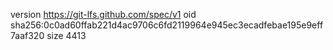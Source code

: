 version https://git-lfs.github.com/spec/v1
oid sha256:0c0ad60ffab221d4ac9706c6fd2119964e945ec3ecadfebae195e9eff7aaf320
size 4413
